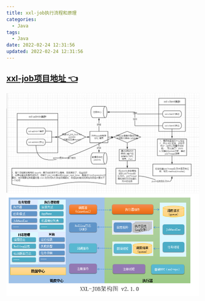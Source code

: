 ```yaml
---
title: xxl-job执行流程和原理
categories:
  - Java
tags:
  - Java
date: 2022-02-24 12:31:56
updated: 2022-02-24 12:31:56
---
```

## [xxl-job项目地址 👈](https://github.com/xuxueli/xxl-job) 
![xxljob执行流程和原理.png](/img/xxljob执行流程和原理.png) 
![xxljob架构图.png](/img/xxljob架构图.png)
